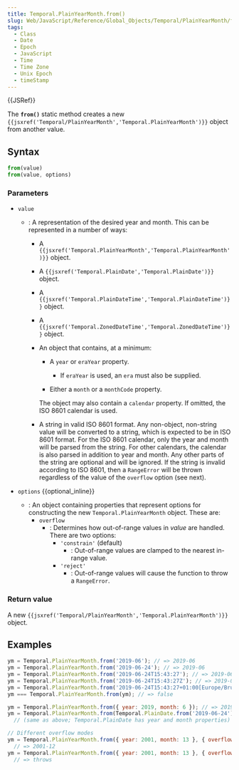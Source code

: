```yaml
---
title: Temporal.PlainYearMonth.from()
slug: Web/JavaScript/Reference/Global_Objects/Temporal/PlainYearMonth/from
tags:
  - Class
  - Date
  - Epoch
  - JavaScript
  - Time
  - Time Zone
  - Unix Epoch
  - timeStamp
---
```

{{JSRef}}

<p class="summary"><span class="seoSummary">The <strong><code>from()</code></strong> static method creates a new <code>{{jsxref('Temporal/PlainYearMonth','Temporal.PlainYearMonth')}}</code> object from another value.</span></p>

## Syntax

```js
from(value)
from(value, options)
```

### Parameters

- `value`

  - : A representation of the desired year and month. This can be represented in
    a number of ways:

    - A
      `{{jsxref('Temporal.PlainYearMonth','Temporal.PlainYearMonth')}}`
      object.
    - A
      `{{jsxref('Temporal.PlainDate','Temporal.PlainDate')}}`
      object.
    - A
      `{{jsxref('Temporal.PlainDateTime','Temporal.PlainDateTime')}}`
      object.
    - A
      `{{jsxref('Temporal.ZonedDateTime','Temporal.ZonedDateTime')}}`
      object.
    - An object that contains, at a minimum:

      - A `year` or `eraYear` property.

        - If `eraYear` is used, an `era` must also be supplied.

      - Either a `month` or a `monthCode` property.

      The object may also contain a `calendar` property. If omitted, the ISO
      8601 calendar is used.

    - A string in valid ISO 8601 format. Any non-object, non-string value will
      be converted to a string, which is expected to be in ISO 8601 format. For
      the ISO 8601 calendar, only the year and month will be parsed from the
      string. For other calendars, the calendar is also parsed in addition to
      year and month. Any other parts of the string are optional and will be
      ignored. If the string is invalid according to ISO 8601, then a
      `RangeError` will be thrown regardless of the value of the `overflow`
      option (see next).

- `options` {{optional_inline}}
  - : An object containing properties that represent options for constructing
    the new `Temporal.PlainYearMonth` object. These are:
    - `overflow`
      - : Determines how out-of-range values in _value_ are handled. There are
        two options:
        - `'constrain'` (default)
          - : Out-of-range values are clamped to the nearest in-range value.
        - `'reject'`
          - : Out-of-range values will cause the function to throw a
            `RangeError`.

### Return value

A new
`{{jsxref('Temporal/PlainYearMonth','Temporal.PlainYearMonth')}}`
object.

## Examples

```js
ym = Temporal.PlainYearMonth.from('2019-06'); // => 2019-06
ym = Temporal.PlainYearMonth.from('2019-06-24'); // => 2019-06
ym = Temporal.PlainYearMonth.from('2019-06-24T15:43:27'); // => 2019-06
ym = Temporal.PlainYearMonth.from('2019-06-24T15:43:27Z'); // => 2019-06
ym = Temporal.PlainYearMonth.from('2019-06-24T15:43:27+01:00[Europe/Brussels]'); // => 2019-06
ym === Temporal.PlainYearMonth.from(ym); // => false

ym = Temporal.PlainYearMonth.from({ year: 2019, month: 6 }); // => 2019-06
ym = Temporal.PlainYearMonth.from(Temporal.PlainDate.from('2019-06-24')); // => 2019-06
  // (same as above; Temporal.PlainDate has year and month properties)

// Different overflow modes
ym = Temporal.PlainYearMonth.from({ year: 2001, month: 13 }, { overflow: 'constrain' });
  // => 2001-12
ym = Temporal.PlainYearMonth.from({ year: 2001, month: 13 }, { overflow: 'reject' });
  // => throws
  
```
